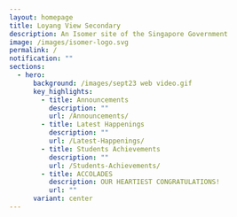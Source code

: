 ```yaml
---
layout: homepage
title: Loyang View Secondary
description: An Isomer site of the Singapore Government
image: /images/isomer-logo.svg
permalink: /
notification: ""
sections:
  - hero:
      background: /images/sept23 web video.gif
      key_highlights:
        - title: Announcements
          description: ""
          url: /Announcements/
        - title: Latest Happenings
          description: ""
          url: /Latest-Happenings/
        - title: Students Achievements
          description: ""
          url: /Students-Achievements/
        - title: ACCOLADES
          description: OUR HEARTIEST CONGRATULATIONS!
          url: ""
      variant: center
---
```

